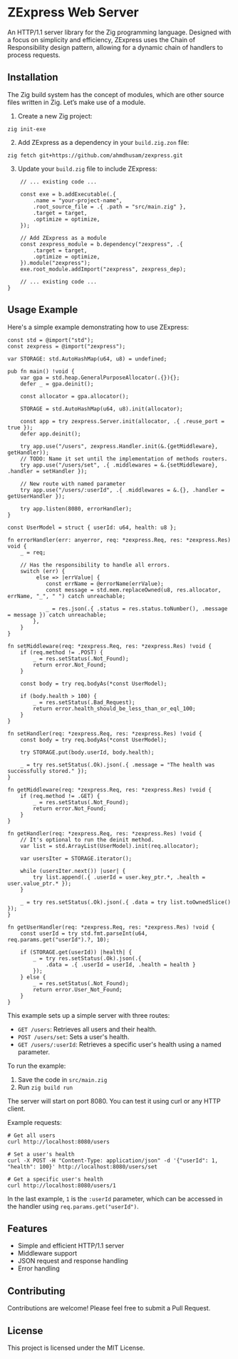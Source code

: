 # ZExpress Web Server

An HTTP/1.1 server library for the Zig programming language. Designed with a focus on simplicity and efficiency, ZExpress uses the Chain of Responsibility design pattern, allowing for a dynamic chain of handlers to process requests.

## Installation

The Zig build system has the concept of modules, which are other source files written in Zig. Let’s make use of a module.

1. Create a new Zig project:

```shell
zig init-exe
```

2. Add ZExpress as a dependency in your `build.zig.zon` file:

```shell
zig fetch git+https://github.com/ahmdhusam/zexpress.git
```

3. Update your `build.zig` file to include ZExpress:

```zig
    // ... existing code ...

    const exe = b.addExecutable(.{
        .name = "your-project-name",
        .root_source_file = .{ .path = "src/main.zig" },
        .target = target,
        .optimize = optimize,
    });

    // Add ZExpress as a module
    const zexpress_module = b.dependency("zexpress", .{
        .target = target,
        .optimize = optimize,
    }).module("zexpress");
    exe.root_module.addImport("zexpress", zexpress_dep);

    // ... existing code ...
}
```

## Usage Example

Here's a simple example demonstrating how to use ZExpress:

```zig
const std = @import("std");
const zexpress = @import("zexpress");

var STORAGE: std.AutoHashMap(u64, u8) = undefined;

pub fn main() !void {
    var gpa = std.heap.GeneralPurposeAllocator(.{}){};
    defer _ = gpa.deinit();

    const allocator = gpa.allocator();

    STORAGE = std.AutoHashMap(u64, u8).init(allocator);

    const app = try zexpress.Server.init(allocator, .{ .reuse_port = true });
    defer app.deinit();

    try app.use("/users", zexpress.Handler.init(&.{getMiddleware}, getHandler));
    // TODO: Name it set until the implementation of methods routers.
    try app.use("/users/set", .{ .middlewares = &.{setMiddleware}, .handler = setHandler });

    // New route with named parameter
    try app.use("/users/:userId", .{ .middlewares = &.{}, .handler = getUserHandler });

    try app.listen(8080, errorHandler);
}

const UserModel = struct { userId: u64, health: u8 };

fn errorHandler(err: anyerror, req: *zexpress.Req, res: *zexpress.Res) void {
    _ = req;

    // Has the responsibility to handle all errors.
    switch (err) {
         else => |errValue| {
            const errName = @errorName(errValue);
            const message = std.mem.replaceOwned(u8, res.allocator, errName, "_", " ") catch unreachable;

            _ = res.json(.{ .status = res.status.toNumber(), .message = message }) catch unreachable;
        },
    }
}

fn setMiddleware(req: *zexpress.Req, res: *zexpress.Res) !void {
    if (req.method != .POST) {
        _ = res.setStatus(.Not_Found);
        return error.Not_Found;
    }

    const body = try req.bodyAs(*const UserModel);

    if (body.health > 100) {
        _ = res.setStatus(.Bad_Request);
        return error.health_should_be_less_than_or_eql_100;
    }
}

fn setHandler(req: *zexpress.Req, res: *zexpress.Res) !void {
    const body = try req.bodyAs(*const UserModel);

    try STORAGE.put(body.userId, body.health);

    _ = try res.setStatus(.Ok).json(.{ .message = "The health was successfully stored." });
}

fn getMiddleware(req: *zexpress.Req, res: *zexpress.Res) !void {
    if (req.method != .GET) {
        _ = res.setStatus(.Not_Found);
        return error.Not_Found;
    }
}

fn getHandler(req: *zexpress.Req, res: *zexpress.Res) !void {
    // It's optional to run the deinit method.
    var list = std.ArrayList(UserModel).init(req.allocator);

    var usersIter = STORAGE.iterator();

    while (usersIter.next()) |user| {
        try list.append(.{ .userId = user.key_ptr.*, .health = user.value_ptr.* });
    }

    _ = try res.setStatus(.Ok).json(.{ .data = try list.toOwnedSlice() });
}

fn getUserHandler(req: *zexpress.Req, res: *zexpress.Res) !void {
    const userId = try std.fmt.parseInt(u64, req.params.get("userId").?, 10);
    
    if (STORAGE.get(userId)) |health| {
        _ = try res.setStatus(.Ok).json(.{
            .data = .{ .userId = userId, .health = health }
        });
    } else {
        _ = res.setStatus(.Not_Found);
        return error.User_Not_Found;
    }
}
```

This example sets up a simple server with three routes:
- `GET /users`: Retrieves all users and their health.
- `POST /users/set`: Sets a user's health.
- `GET /users/:userId`: Retrieves a specific user's health using a named parameter.

To run the example:

1. Save the code in `src/main.zig`
2. Run `zig build run`

The server will start on port 8080. You can test it using curl or any HTTP client.

Example requests:

```shell
# Get all users
curl http://localhost:8080/users

# Set a user's health
curl -X POST -H "Content-Type: application/json" -d '{"userId": 1, "health": 100}' http://localhost:8080/users/set

# Get a specific user's health
curl http://localhost:8080/users/1
```

In the last example, `1` is the `:userId` parameter, which can be accessed in the handler using `req.params.get("userId")`.


## Features

- Simple and efficient HTTP/1.1 server
- Middleware support
- JSON request and response handling
- Error handling

## Contributing

Contributions are welcome! Please feel free to submit a Pull Request.

## License

This project is licensed under the MIT License.
